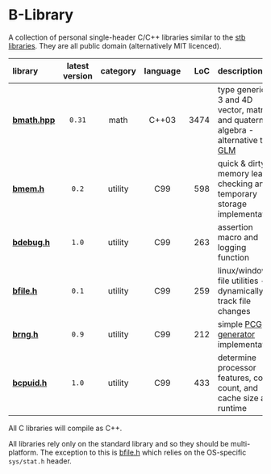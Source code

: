# B-Library

A collection of personal single-header C/C++ libraries similar to the [stb libraries](https://github.com/nothings/stb). They are all public domain (alternatively MIT licenced).

library                      | latest version | category    | language | LoC  | description
:--------------------------- |:--------------:|:-----------:|:--------:| ----:|:----------------------------------------------
**[bmath.hpp](./bmath.hpp)** | `0.31`        | math        | C++03    | 3474 | type generic 2, 3 and 4D vector, matrix and quaternion algebra - alternative to [GLM](https://glm.g-truc.net/0.9.9/index.html)
**[bmem.h](./bmem.h)**       | `0.2`          | utility     | C99      |  598 | quick & dirty memory leak-checking and temporary storage implementation
**[bdebug.h](./bdebug.h)**   | `1.0`          | utility     | C99      |  263 | assertion macro and logging function
**[bfile.h](./bfile.h)**     | `0.1`          | utility     | C99      |  259 | linux/windows file utilities - dynamically track file changes
**[brng.h](./brng.h)**       | `0.9`          | utility     | C99      |  212 | simple [PCG generator](https://www.pcg-random.org/index.html) implementation
**[bcpuid.h](./bcpuid.h)**   | `1.0`          | utility     | C99      |  433 | determine processor features, core count, and cache size at runtime

All C libraries will compile as C++.

All libraries rely only on the standard library and so they should be multi-platform. The exception to this is [bfile.h](./bfile.h) which relies on the OS-specific `sys/stat.h` header.
